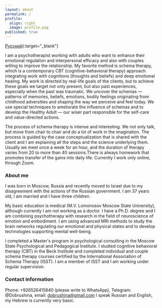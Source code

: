 ```yaml
---
layout: about
permalink: /
profile:
  align: right
  image: profile.png
published: true
---
```


[Русский](Russian.md){:target="_blank"}


I am a psychotherapist working with adults who want to enhance their emotional regulation and interpersonal efficacy and also with couples willing to improve the relationship. My favorite method is schema therapy, which is a contemporary CBT (cognitive-behavioral therapy) approach integrating work with cognitions (thoughts and beliefs) and deep emotional healing. My work is directed by real-life goals of the clients, but to achieve these goals we target not only present, but also past experiences, especially when the past was traumatic. We uncover the schemas — patterns of memories, beliefs, emotions, bodily feelings originating from childhood adversities and shaping the way we perceive and feel today. We use special techniques to ameliorate the influence of schemas and to develop the Healthy Adult — our wiser part responsible for the self-care and value-directed actions.

The process of schema therapy is intense and interesting. We not only talk, but move from chair to chair and do a lot of work in the imagination. The process is guided by the case conceptualization that is shared with the client and I am explaining all the steps and the science underlying them.  Usually we meet once a week for an hour, and the duration of therapy varies from 20 to more than 40 sessions.There is always homework that promotes transfer of the gains into daily life. Currently I work only online, through Zoom.


### About me
I was born in Moscow, Russia and recently moved to Israel due to my disagreement with the actions of the Russian government. I am 37 years old, I am married and I have three children.

My basic education is medical (M.V. Lomonosov Moscow State University), although currently I am not working as a doctor. I have a Ph.D. degree and I am combining psychotherapy with research in the field of neuroscience of emotion and embodiment. I am using advanced MRI methods to study the brain networks regulating our emotional and physical states and to develop technologies supporting mental well-being.

I completed a Master's program in psychological consulting in the Moscow State Psychological and Pedagogical Institute. I studied cognitive behavioral therapy (CBT) in the Beck Institute and completed individual and couple schema therapy courses certified by the International Association of Schema Therapy (ISST). I am a member of ISST and I am working under regular supervision.

### Contact information
Phone: +926526415840 (please write to WhatsApp), Telegram: @Dobrushina, email: dobrushina@gmail.com
I speak Russian and English, my Hebrew is currently very basic.